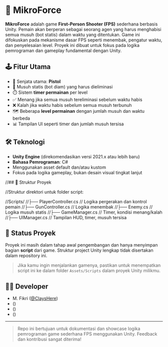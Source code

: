 # 🎯 MikroForce

**MikroForce** adalah game **First-Person Shooter (FPS)** sederhana berbasis Unity. Pemain akan berperan sebagai seorang agen yang harus menghabisi semua musuh (bot statis) dalam waktu yang ditentukan. Game ini difokuskan pada mekanisme dasar FPS seperti menembak, pengatur waktu, dan penyelesaian level. Proyek ini dibuat untuk fokus pada logika pemrograman dan gameplay fundamental dengan Unity.

## 🕹️ Fitur Utama

- 🔫 Senjata utama: **Pistol**
- 🎯 Musuh statis (bot diam) yang harus dieliminasi
- ⏱️ Sistem **timer permainan** per level
- ✅ Menang jika semua musuh tereliminasi sebelum waktu habis
- ❌ Kalah jika waktu habis sebelum semua musuh terbunuh
- 🗺️ Beberapa **level permainan** dengan jumlah musuh dan waktu berbeda
- 📊 Tampilan UI seperti timer dan jumlah musuh tersisa

## 🛠️ Teknologi

- **Unity Engine** (direkomendasikan versi 2021.x atau lebih baru)
- **Bahasa Pemrograman**: C#
- Menggunakan asset default dan/atau kustom
- Fokus pada logika gameplay, bukan desain visual tingkat lanjut

//## 📁 Struktur Proyek

//Struktur direktori untuk folder script:

//Scripts/
//├── PlayerController.cs // Logika pergerakan dan kontrol pemain
//├── GunController.cs // Logika menembak
//├── Enemy.cs // Logika musuh statis
//├── GameManager.cs // Timer, kondisi menang/kalah
//├── UIManager.cs // Tampilan HUD, timer, musuh tersisa


## 🔄 Status Proyek

Proyek ini masih dalam tahap awal pengembangan dan hanya menyimpan bagian **script** dari game. Struktur project Unity lengkap tidak disertakan dalam repository ini.

> Jika kamu ingin menjalankan gamenya, pastikan untuk menempatkan script ini ke dalam folder `Assets/Scripts` dalam proyek Unity milikmu.

## 👨‍💻 Developer

- M. Fikri ([@ClaysHere](https://github.com/ClaysHere))
- ()
- ()
- ()

---

> Repo ini bertujuan untuk dokumentasi dan showcase logika pemrograman game sederhana FPS menggunakan Unity. Feedback dan kontribusi sangat diterima!
